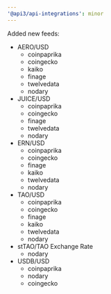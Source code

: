 ```yaml
---
'@api3/api-integrations': minor
---
```


Added new feeds:

- AERO/USD
  - coinpaprika
  - coingecko
  - kaiko
  - finage
  - twelvedata
  - nodary
- JUICE/USD
  - coinpaprika
  - coingecko
  - finage
  - twelvedata
  - nodary
- ERN/USD
  - coinpaprika
  - coingecko
  - finage
  - kaiko
  - twelvedata
  - nodary
- TAO/USD
  - coinpaprika
  - coingecko
  - finage
  - kaiko
  - twelvedata
  - nodary
- stTAO/TAO Exchange Rate
  - nodary
- USDB/USD
  - coinpaprika
  - nodary
  - coingecko

